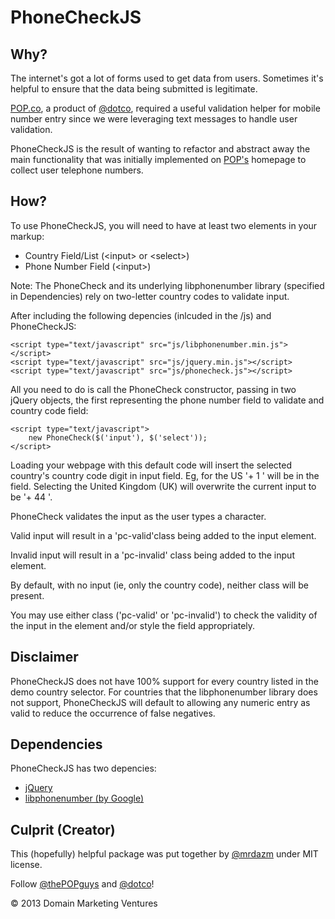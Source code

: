 # PhoneCheckJS

Why?
----
The internet's got a lot of forms used to get data from users. Sometimes it's helpful to ensure that the data being submitted is legitimate.

[POP.co](http://pop.co), a product of [@dotco](http://go.co), required a useful validation helper for mobile number entry since we were leveraging text messages to handle user validation.

PhoneCheckJS is the result of wanting to refactor and abstract away the main functionality that was initially implemented on [POP's](http://pop.co) homepage to collect user telephone numbers.

How?
----
To use PhoneCheckJS, you will need to have at least two elements in your markup:
* Country Field/List (&lt;input&gt; or &lt;select&gt;)
* Phone Number Field (&lt;input&gt;)

Note: The PhoneCheck and its underlying libphonenumber library (specified in Dependencies) rely on two-letter country codes to validate input.


After including the following depencies (inlcuded in the /js) and PhoneCheckJS:
```
<script type="text/javascript" src="js/libphonenumber.min.js"></script>
<script type="text/javascript" src="js/jquery.min.js"></script>
<script type="text/javascript" src="js/phonecheck.js"></script>
```

All you need to do is call the PhoneCheck constructor, passing in two jQuery objects, the first representing the phone number field to validate and country code field: 

```
<script type="text/javascript">
	new PhoneCheck($('input'), $('select'));
</script>
```

Loading your webpage with this default code will insert the selected country's country code digit in input field. Eg, for the US '+ 1 ' will be in the field. Selecting the United Kingdom (UK) will overwrite the current input to be '+ 44 '.

PhoneCheck validates the input as the user types a character.

Valid input will result in a 'pc-valid'class being added to the input element.

Invalid input will result in a 'pc-invalid' class being added to the input element.

By default, with no input (ie, only the country code), neither class will be present.

You may use either class ('pc-valid' or 'pc-invalid') to check the validity of the input in the element and/or style the field appropriately.

Disclaimer
----
PhoneCheckJS does not have 100% support for every country listed in the demo country selector. For countries that the libphonenumber library does not support, PhoneCheckJS will default to allowing any numeric entry as valid to reduce the occurrence of false negatives.

Dependencies
----
PhoneCheckJS has two depencies:
* [jQuery](http://jquery.com)
* [libphonenumber (by Google)](https://code.google.com/p/libphonenumber/)

Culprit (Creator)
----
This (hopefully) helpful package was put together by [@mrdazm](http://twitter.com/mrdazm) under MIT license.

Follow [@thePOPguys](http://pop.co) and [@dotco](http://go.co)!

&copy; 2013 Domain Marketing Ventures
